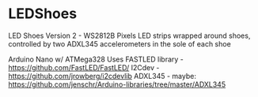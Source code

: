 LEDShoes
========


LED Shoes
Version 2 - WS2812B Pixels
LED strips wrapped around shoes, controlled by two ADXL345 accelerometers in the sole of each shoe

Arduino Nano w/ ATMega328
Uses FASTLED library -  https://github.com/FastLED/FastLED/
I2Cdev -  https://github.com/jrowberg/i2cdevlib 
ADXL345 - maybe: https://github.com/jenschr/Arduino-libraries/tree/master/ADXL345


